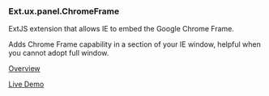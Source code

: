 ### Ext.ux.panel.ChromeFrame

ExtJS extension that allows IE to embed the Google Chrome Frame.

Adds Chrome Frame capability in a section of your IE window, helpful when you cannot adopt full window.

[Overview](http://davepatten.net/examples/Ext.ux.panel.ChromeFrame)

[Live Demo](http://davepatten.net/examples/Ext.ux.panel.ChromeFrame/demo)